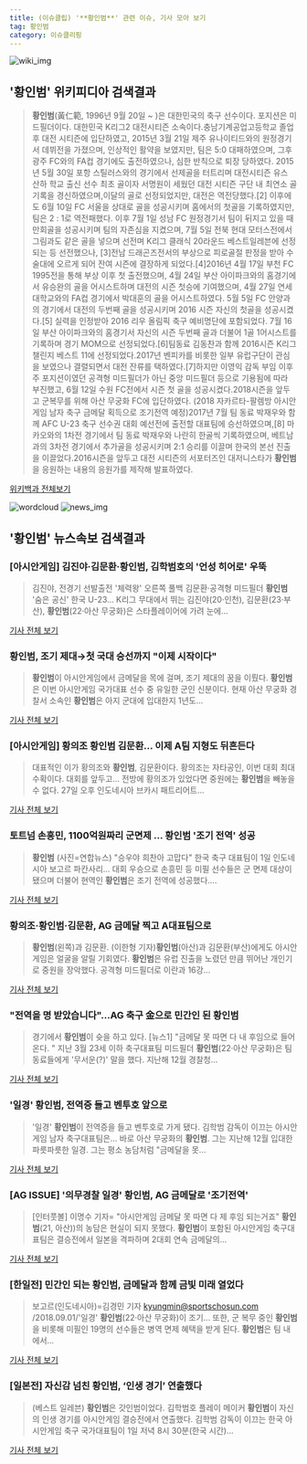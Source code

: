 ```yaml
---
title: (이슈클립) '**황인범**' 관련 이슈, 기사 모아 보기
tag: 황인범
category: 이슈클리핑
---
```

![wiki_img](https://user-images.githubusercontent.com/42597476/44503234-41136a80-a6d0-11e8-9071-6fc6418eafe4.png)
## **'**황인범**'** 위키피디아 검색결과
>**황인범**(黃仁範, 1996년 9월 20일 ~ )은 대한민국의 축구 선수이다. 포지션은 미드필더이다. 대한민국 K리그2 대전시티즌 소속이다.충남기계공업고등학교 졸업 후 대전 시티즌에 입단하였고, 2015년 3월 21일 제주 유나이티드와의 원정경기서 데뷔전을 가졌으며, 인상적인 활약을 보였지만, 팀은 5:0 대패하였으며, 그후 광주 FC와의 FA컵 경기에도 출전하였으나, 심한 반칙으로 퇴장 당하였다. 2015년 5월 30일 포항 스틸러스와의 경기에서 선제골을 터트리며 대전시티즌 유스 산하 학교 출신 선수 최초 골이자 서명원이 세웠던 대전 시티즌 구단 내 최연소 골 기록을 경신하였으며,이달의 골로 선정되었지만, 대전은 역전당했다.[2] 이후에도 6월 10일 FC 서울을 상대로 골을 성공시키며 홈에서의 첫골을 기록하였지만, 팀은 2 : 1로 역전패했다. 이후 7월 1일 성남 FC 원정경기서 팀이 뒤지고 있을 때 만회골을 성공시키며 팀의 자존심을 지켰으며, 7월 5일 전북 현대 모터스전에서 그림과도 같은 골을 넣으며 선전며 K리그 클래식 20라운드 베스트일레븐에 선정되는 등 선전했으나, [3]전남 드래곤즈전서의 부상으로 피로골절 판정을 받아 수술대에 오르게 되어 잔여 시즌에 결장하게 되었다.[4]2016년 4월 17일 부천 FC 1995전을 통해 부상 이후 첫 출전했으며, 4월 24일 부산 아이파크와의 홈경기에서 유승완의 골을 어시스트하며 대전의 시즌 첫승에 기여했으며, 4월 27일 연세대학교와의 FA컵 경기에서 박대훈의 골을 어시스트하였다. 5월 5일 FC 안양과의 경기에서 대전의 두번째 골을 성공시키며 2016 시즌 자신의 첫골을 성공시켰다.[5] 실력을 인정받아 2016 리우 올림픽 축구 예비명단에 포함되었다. 7월 16일 부산 아이파크와의 홈경기서 자신의 시즌 두번째 골과 더불어 1골 1어시스트를 기록하며 경기 MOM으로 선정되었다.[6]팀동료 김동찬과 함께 2016시즌 K리그 챌린지 베스트 11에 선정되었다.2017년 벤피카를 비롯한 일부 유럽구단이 관심을 보였으나 결렬되면서 대전 잔류를 택하였다.[7]하지만 이영익 감독 부임 이후 주 포지션이였던 공격형 미드필더가 아닌 중앙 미드필더 등으로 기용됨에 따라 부진했고, 6월 12일 수원 FC전에서 시즌 첫 골을 성공시켰다.2018시즌을 앞두고 군복무를 위해 아산 무궁화 FC에 입단하였다. (2018 자카르타-팔렘방 아시안게임 남자 축구 금메달 획득으로 조기전역 예정)2017년 7월 팀 동료 박재우와 함께 AFC U-23 축구 선수권 대회 예선전에 출전할 대표팀에 승선하였으며,[8] 마카오와의 1차전 경기에서 팀 동료 박재우와 나란히 한골씩 기록하였으며, 베트남과의 3차전 경기에서 추가골을 성공시키며 2:1 승리를 이끌며 한국의 본선 진출을 이끌었다.2016시즌을 앞두고 대전 시티즌의 서포터즈인 대저니스타가 **황인범**을 응원하는 내용의 응원가를 제작해 발표하였다.

<a href="https://ko.wikipedia.org/wiki/황인범" target="_blank">위키백과 전체보기</a>

![wordcloud](https://s3.ap-northeast-2.amazonaws.com/lyrics101-wordcloud/2018-09-02-1535816386.png)
![news_img](https://user-images.githubusercontent.com/42597476/44507050-1206f400-a6e4-11e8-8d98-7ffbfebb353f.png)
## **'**황인범**'** 뉴스속보 검색결과
### [아시안게임] 김진야·김문환·**황인범**, 김학범호의 '언성 히어로' 우뚝

>김진야, 전경기 선발출전 '체력왕' 오른쪽 풀백 김문환·공격형 미드필더 **황인범** '숨은 공신' 한국 U-23... K리그 무대에서 뛰는 김진야(20·인천), 김문환(23·부산), **황인범**(22·아산 무궁화)은 스타플레이어에 가려 눈에...

<a href="http://app.yonhapnews.co.kr/YNA/Basic/SNS/r.aspx?c=AKR20180901062500007&did=1195m" target="_blank">기사 전체 보기</a>

### **황인범**, 조기 제대→첫 국대 승선까지 "이제 시작이다"

>**황인범**이 아시안게임에서 금메달을 목에 걸며, 조기 제대의 꿈을 이뤘다. **황인범**은 이번 아시안게임 국가대표 선수 중 유일한 군인 신분이다. 현재 아산 무궁화 경찰서 소속인 **황인범**은 아지 군대에 입대한지 1년도...

<a href="http://www.rpm9.com/news/article.html?id=20180902090001" target="_blank">기사 전체 보기</a>

### [아시안게임] 황의조 **황인범** 김문환… 이제 A팀 지형도 뒤흔든다

>대표적인 이가 황의조와 **황인범**, 김문환이다. 황의조는 자타공인, 이번 대회 최대 수확이다. 대회를 앞두고... 전방에 황의조가 있었다면 중원에는 **황인범**을 빼놓을 수 없다. 27일 오후 인도네시아 브카시 패트리어트...

<a href="http://news1.kr/articles/?3414877" target="_blank">기사 전체 보기</a>

### 토트넘 손흥민, 1100억원짜리 군면제 … **황인범** '조기 전역' 성공

>**황인범** (사진=연합뉴스) "승우야 희찬아 고맙다" 한국 축구 대표팀이 1일 인도네시아 보고르 파칸사리... 대회 우승으로 손흥민 등 미필 선수들은 군 면제 대상이 됐으며 더불어 현역인 **황인범**은 조기 전역에 성공했다....

<a href="http://news.hankyung.com/article/2018090209127" target="_blank">기사 전체 보기</a>

### 황의조·**황인범**·김문환, AG 금메달 찍고 A대표팀으로

>**황인범**(왼쪽)과 김문환. (이한형 기자)**황인범**(아산)과 김문환(부산)에게도 아시안게임은 얼굴을 알릴 기회였다. **황인범**은 유럽 진출을 노렸던 만큼 뛰어난 개인기로 중원을 장악했다. 공격형 미드필더로 이란과 16강...

<a href="http://www.nocutnews.co.kr/news/5025304" target="_blank">기사 전체 보기</a>

### "전역을 명 받았습니다"...AG 축구 金으로 민간인 된 **황인범**

>경기에서 **황인범**이 슛을 하고 있다. [뉴스1] "금메달 못 따면 다 내 후임으로 들어온다. " 지난 3월 23세 이하 축구대표팀 미드필더 **황인범**(22·아산 무궁화)은 팀 동료들에게 '무서운(?)' 말을 했다. 지난해 12월 경찰청...

<a href="http://news.joins.com/article/olink/22525781" target="_blank">기사 전체 보기</a>

### '일경' **황인범**, 전역증 들고 벤투호 앞으로

>'일경' **황인범**이 전역증을 들고 벤투호로 가게 됐다. 김학범 감독이 이끄는 아시안게임 남자 축구대표팀은... 바로 아산 무궁화의 **황인범**. 그는 지난해 12월 입대한 파릇파릇한 일경. 그는 평소 농담처럼 "금메달을 못...

<a href="http://www.osen.co.kr/article/G1110980242" target="_blank">기사 전체 보기</a>

### [AG ISSUE] '의무경찰 일경' **황인범**, AG 금메달로 '조기전역'

>[인터풋볼] 이명수 기자= "아시안게임 금메달 못 따면 다 제 후임 되는거죠" **황인범**(21, 아산))의 농담은 현실이 되지 못했다. **황인범**이 포함된 아시안게임 축구대표팀은 결승전에서 일본을 격파하며 2대회 연속 금메달의...

<a href="http://www.interfootball.co.kr/news/articleView.html?idxno=237675" target="_blank">기사 전체 보기</a>

### [한일전] 민간인 되는 **황인범**, 금메달과 함께 금빛 미래 열었다

>보고르(인도네시아)=김경민 기자 kyungmin@sportschosun.com /2018.09.01/'일경' **황인범**(22·아산 무궁화)이 조기... 또한, 군 복무 중인 **황인범**을 비롯해 미필인 19명의 선수들은 병역 면제 혜택을 받게 된다. **황인범**은 팀 내에서...

<a href="http://sports.chosun.com/news/ntype.htm?id=201809020100008840000554&servicedate=20180901" target="_blank">기사 전체 보기</a>

### [일본전] 자신감 넘친 **황인범**, ‘인생 경기’ 연출했다

>(베스트 일레븐) **황인범**은 갓인범이었다. 김학범호 플레이 메이커 **황인범**이 자신의 인생 경기를 아시안게임 결승전에서 연출했다. 김학범 감독이 이끄는 한국 아시안게임 축구 국가대표팀이 1일 저녁 8시 30분(한국 시간)...

<a href="http://www.besteleven.com/?sec=b11&pid=detail&iBoard=106&iIDX=112927" target="_blank">기사 전체 보기</a>


